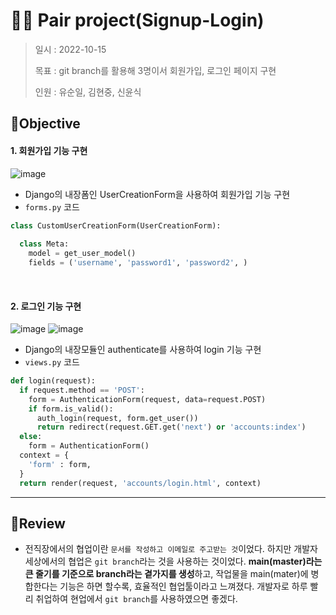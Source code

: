# 👨‍💻 Pair project(Signup-Login)
> 일시 : 2022-10-15
> 
> 목표 : git branch를 활용해 3명이서 회원가입, 로그인 페이지 구현
> 
> 인원 : 유순일, 김현중, 신윤식

## 🎯Objective
#### 1. 회원가입 기능 구현
![image](https://user-images.githubusercontent.com/97111793/195989549-deb3fb79-d393-426b-891e-eb24c0b94a90.png)
- Django의 내장폼인 UserCreationForm을 사용하여 회원가입 기능 구현
- `forms.py` 코드
```python
class CustomUserCreationForm(UserCreationForm):
  
  class Meta:
    model = get_user_model()
    fields = ('username', 'password1', 'password2', )
```
<br>

#### 2. 로그인 기능 구현
![image](https://user-images.githubusercontent.com/97111793/195989591-5b530855-3bc8-4db3-8d5f-f550b7291599.png)
![image](https://user-images.githubusercontent.com/97111793/195989641-d7395839-64f8-4e56-8add-71f9cbab8537.png)
- Django의 내장모듈인 authenticate를 사용하여 login 기능 구현
- `views.py` 코드
```python
def login(request):
  if request.method == 'POST':
    form = AuthenticationForm(request, data=request.POST)
    if form.is_valid():
      auth_login(request, form.get_user())
      return redirect(request.GET.get('next') or 'accounts:index')
  else:
    form = AuthenticationForm()
  context = {
    'form' : form,
  }
  return render(request, 'accounts/login.html', context)
```

<hr>

## 📝Review
- 전직장에서의 협업이란 `문서를 작성하고 이메일로 주고받는 것`이었다. 하지만 개발자 세상에서의 협업은 `git branch`라는 것을 사용하는 것이었다. **main(master)라는 큰 줄기를 기준으로 branch라는 곁가지를 생성**하고, 작업물을 main(mater)에 병합한다는 기능은 하면 할수록, 효율적인 협업툴이라고 느껴졌다. 개발자로 하루 빨리 취업하여 현업에서 `git branch`를 사용하였으면 좋겠다.